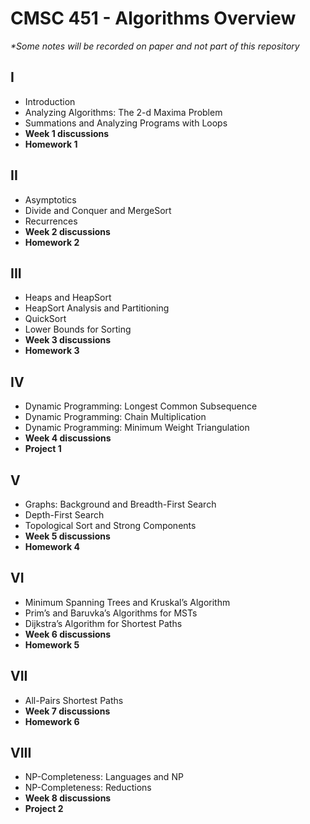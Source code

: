 # CMSC 451 - Algorithms Overview

_*Some notes will be recorded on paper and not part of this repository_
##

## I
- Introduction
- Analyzing Algorithms: The 2-d Maxima Problem
- Summations and Analyzing Programs with Loops
- **Week 1 discussions**
- **Homework 1**

## II
- Asymptotics
- Divide and Conquer and MergeSort
- Recurrences
- **Week 2 discussions**
- **Homework 2**

## III
- Heaps and HeapSort
- HeapSort Analysis and Partitioning
- QuickSort
- Lower Bounds for Sorting
- **Week 3 discussions**
- **Homework 3**

## IV
- Dynamic Programming: Longest Common Subsequence
- Dynamic Programming: Chain Multiplication
- Dynamic Programming: Minimum Weight Triangulation
- **Week 4 discussions**
- **Project 1**

## V
- Graphs: Background and Breadth-First Search
- Depth-First Search
- Topological Sort and Strong Components
- **Week 5 discussions**
- **Homework 4**

## VI
- Minimum Spanning Trees and Kruskal’s Algorithm
- Prim’s and Baruvka’s Algorithms for MSTs
- Dijkstra’s Algorithm for Shortest Paths
- **Week 6 discussions**
- **Homework 5**

## VII
- All-Pairs Shortest Paths
- **Week 7 discussions**
- **Homework 6**

## VIII
- NP-Completeness: Languages and NP
- NP-Completeness: Reductions
- **Week 8 discussions**
- **Project 2**